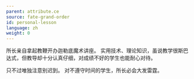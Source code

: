 ```yaml
---
parent: attribute.ce
source: fate-grand-order
id: personal-lesson
language: zh
weight: 0
---
```


所长亲自拿起教鞭开办迦勒底魔术讲座。
实用技术、理论知识，虽说教学很斯巴达式，但教导却十分认真仔细，对成绩不好的学生也能耐心对待。

只不过唯独注意别迟到。
对不遵守时间的学生，所长必会大发雷霆。
